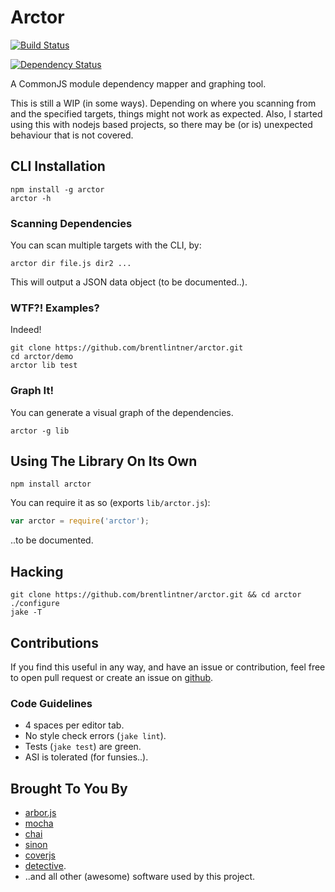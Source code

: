 # Arctor

[![Build Status](https://travis-ci.org/brentlintner/arctor.svg?branch=master)](https://travis-ci.org/brentlintner/arctor)

[![Dependency Status](https://david-dm.org/brentlintner/arctor.svg)](https://david-dm.org/brentlintner/arctor)

A CommonJS module dependency mapper and graphing tool.

This is still a WIP (in some ways). Depending on where you scanning from and the specified targets, things might not work as expected.
Also, I started using this with nodejs based projects, so there may be (or is) unexpected behaviour that is not covered.

## CLI Installation

    npm install -g arctor
    arctor -h

### Scanning Dependencies

You can scan multiple targets with the CLI, by:

    arctor dir file.js dir2 ...

This will output a JSON data object (to be documented..).

### WTF?! Examples?

Indeed!

    git clone https://github.com/brentlintner/arctor.git
    cd arctor/demo
    arctor lib test

### Graph It!

You can generate a visual graph of the dependencies.

    arctor -g lib

## Using The Library On Its Own

    npm install arctor

You can require it as so (exports `lib/arctor.js`):

```javascript
var arctor = require('arctor');
```

..to be documented.

## Hacking

    git clone https://github.com/brentlintner/arctor.git && cd arctor
    ./configure
    jake -T

## Contributions

If you find this useful in any way, and have an issue or contribution, feel free to open pull request or create an issue on [github](http://github.com/brentlintner/arctor).

### Code Guidelines

* 4 spaces per editor tab.
* No style check errors (`jake lint`).
* Tests (`jake test`) are green.
* ASI is tolerated (for funsies..).

## Brought To You By

* [arbor.js](http://arborjs.org)
* [mocha](http://visionmedia.github.com/mocha)
* [chai](http://chaijs.com)
* [sinon](http://sinonjs.org)
* [coverjs](http://github.com/arian/CoverJS)
* [detective](http://github.com/substack/node-detective).
* ..and all other (awesome) software used by this project.
